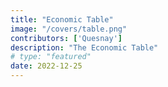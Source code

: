 ```yaml
---
title: "Economic Table"
image: "/covers/table.png"
contributors: ['Quesnay']
description: "The Economic Table"
# type: "featured"
date: 2022-12-25
---
```


